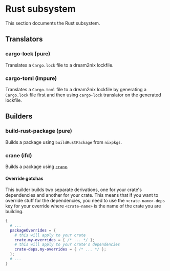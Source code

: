 # Rust subsystem

This section documents the Rust subsystem.

## Translators

### cargo-lock (pure)

Translates a `Cargo.lock` file to a dream2nix lockfile.

### cargo-toml (impure)

Translates a `Cargo.toml` file to a dream2nix lockfile by generating a
`Cargo.lock` file first and then using `cargo-lock` translator on the
generated lockfile.

## Builders

### build-rust-package (pure)

Builds a package using `buildRustPackage` from `nixpkgs`.

### crane (ifd)

Builds a package using [`crane`](https://github.com/ipetkov/crane).

#### Override gotchas

This builder builds two separate derivations, one for your crate's dependencies
and another for your crate. This means that if you want to override stuff for
the dependencies, you need to use the `<crate-name>-deps` key for your override
where `<crate-name>` is the name of the crate you are building.

```nix
{
  # ...
  packageOverrides = {
    # this will apply to your crate
    crate.my-overrides = { /* ... */ };
    # this will apply to your crate's dependencies
    crate-deps.my-overrides = { /* ... */ };
  };
  # ...
}
```